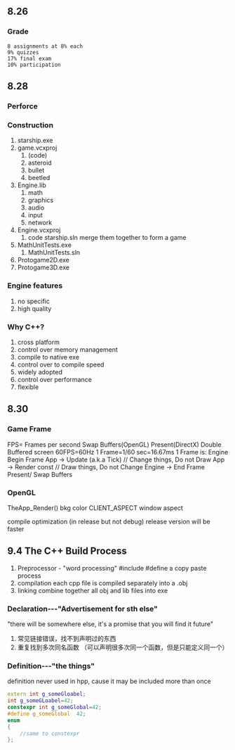 ## 8.26
### Grade
	8 assignments at 8% each
	9% quizzes
	17% final exam
	10% participation
## 8.28
### Perforce


### Construction
1. starship.exe
2. game.vcxproj
	1. (code)
	2. asteroid
	3. bullet
	4. beetled
3. Engine.lib
	1. math
	2. graphics
	3. audio
	4. input
	5. network
4. Engine.vcxproj
	1. code
starship.sln merge them together to form a game
5. MathUnitTests.exe
	1. MathUnitTests.sln
6. Protogame2D.exe
7. Protogame3D.exe
### Engine features
1. no specific
2. high quality
### Why C++?
1. cross platform
2. control over memory management
3. compile to native exe
4. control over to compile speed
5. widely adopted
6. control over performance
7. flexible
## 8.30
### Game Frame
FPS= Frames per second
	Swap Buffers(OpenGL)
	Present(DirectX)
	Double Buffered screen
	60FPS=60Hz
	1 Frame=1/60 sec=16.67ms
1 Frame is:
	Engine Begin Frame
	App -> Update (a.k.a Tick) // Change things, Do not Draw
	App -> Render const  // Draw things, Do not Change
	Engine -> End Frame
	Present/ Swap Buffers
### OpenGL
TheApp_Render() bkg color
CLIENT_ASPECT window aspect



compile optimization
(in release but not debug)
release version will be faster

## 9.4 The C++ Build Process
1. Preprocessor - "word processing"
		#include #define
		a copy paste process
2. compilation
		each cpp file is compiled separately into a .obj
3. linking 
		combine together all obj and lib files into exe

### Declaration---"Advertisement for sth else"
"there will be somewhere else, it's a promise that you will find it future"
1. 常见链接错误，找不到声明过的东西
2. 重复找到多次同名函数
（可以声明很多次同一个函数，但是只能定义同一个）
### Definition---"the things"
definition never used in hpp, cause it may be included more than once



``` cpp
extern int g_someGloabel;
int g_someGLoabel=42;
constexpr int g_someGlobal=42;
#define g_someGlobal  42;
enum
{
	//same to constexpr
};
```